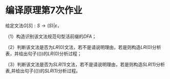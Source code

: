 # 编译原理第7次作业

给定文法$G[S]:S\rightarrow(S)|ε$，

（1）构造识别该文法规范句型活前缀的$DFA$； 

（2）判断该文法是否为$LR(0)$文法，若不是请说明理由，若是则构造$LR(0)$分析表，并给出句子$(())$的$LR(0)$分析过程；

（3）判断该文法是否为$SLR(1)$文法，若不是请说明理由，若是则构造$SLR(1)$分析表,并给出句子$(())$的$SLR(1)$分析过程。